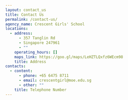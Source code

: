 ```yaml
---
layout: contact_us
title: Contact Us
permalink: /contact-us/
agency_name: Crescent Girls' School
locations:
  - address:
      - 357 Tanglin Rd
      - Singapore 247961
      - ""
    operating_hours: []
    maps_link: https://goo.gl/maps/LeHZTLQxfz6WEcm98
    title: Address
contacts:
  - content:
      - phone: +65 6475 8711
      - email: crescentgirl@moe.edu.sg
      - other: ""
    title: Telephone Number
---
```

